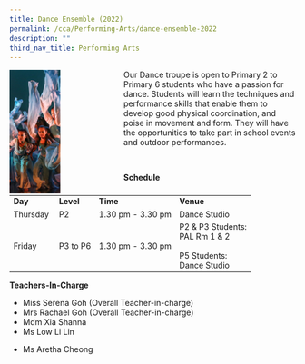 ```yaml
---
title: Dance Ensemble (2022)
permalink: /cca/Performing-Arts/dance-ensemble-2022
description: ""
third_nav_title: Performing Arts
---
```

<div>
<div style="float: left">
<img src="/images/cca2.png" 
     style="width:45%">
</div>
<div>
<p>Our Dance troupe is open to Primary 2 to Primary 6 students who have a passion for dance. Students will learn the techniques and performance skills that enable them to develop good physical coordination, and poise in movement and form. They will have the opportunities to take part in school events and outdoor performances.&nbsp;</p>
</div>
<br>
<p><strong>Schedule&nbsp;</strong></p>
<table border="0" cellspacing="0" cellpadding="8">
<tbody>
<tr>
<td><strong>Day</strong></td>
<td><strong>Level</strong></td>
<td><strong>Time</strong></td>
<td><strong>Venue</strong></td>
</tr>
<tr>
<td>Thursday&nbsp;</td>
<td>P2</td>
<td>1.30 pm - 3.30 pm</td>
<td>Dance Studio</td>
</tr>
<tr>
<td>Friday</td>
<td>P3 to P6</td>
<td>1.30 pm - 3.30 pm</td>
<td>P2 &amp; P3 Students:<br />PAL Rm 1 &amp; 2<br /><br />P5 Students:<br />Dance Studio</td>
</tr>
</tbody>
</table>
<p><strong>Teachers-In-Charge</strong><br /></p>
<ul>
<li>Miss Serena Goh (Overall Teacher-in-charge)</li>
<li>Mrs Rachael Goh (Overall Teacher-in-charge)</li>
<li>Mdm Xia Shanna</li>
<li>Ms Low Li Lin</li>
<li>
<p>Ms Aretha Cheong</p>
</li>
</ul>